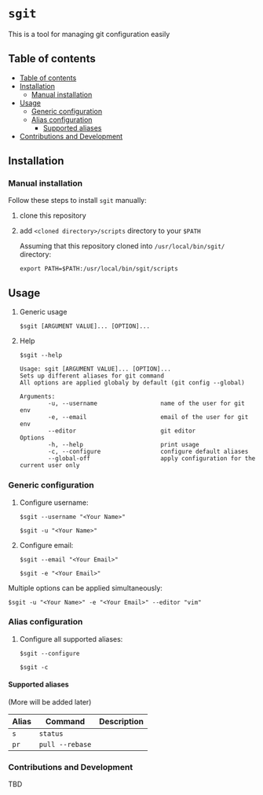 # `sgit`

This is a tool for managing git configuration easily

## Table of contents
  * [Table of contents](#table-of-contents)
  * [Installation](#installation)
    * [Manual installation](#manual-installation)
  * [Usage](#usage)
    * [Generic configuration](#generic-configuration)
    * [Alias configuration](#alias-configuration)
      * [Supported aliases](#supported-aliases)
  * [Contributions and Development](#contributions-and-development) 


## Installation

### Manual installation

Follow these steps to install `sgit` manually:
1. clone this repository
2. add `<cloned directory>/scripts` directory to your `$PATH`

    Assuming that this repository cloned into `/usr/local/bin/sgit/` directory:
    
    `export PATH=$PATH:/usr/local/bin/sgit/scripts`
    

## Usage
1. Generic usage

    `$sgit [ARGUMENT VALUE]... [OPTION]...`

2. Help

    `$sgit --help`
    
    ```
    Usage: sgit [ARGUMENT VALUE]... [OPTION]...
    Sets up different aliases for git command
    All options are applied globaly by default (git config --global)
    
    Arguments:
            -u, --username                  name of the user for git env
            -e, --email                     email of the user for git env
            --editor                        git editor
    Options
            -h, --help                      print usage
            -c, --configure                 configure default aliases
            --global-off                    apply configuration for the current user only
    ```

### Generic configuration
1. Configure username:

    `$sgit --username "<Your Name>"`
    
    `$sgit -u "<Your Name>"`
    
2. Configure email:

    `$sgit --email "<Your Email>"`
    
    `$sgit -e "<Your Email>"`
    
  Multiple options can be applied simultaneously:

   `$sgit -u "<Your Name>" -e "<Your Email>" --editor "vim"`

### Alias configuration
1. Configure all supported aliases:

    `$sgit --configure`
    
    `$sgit -c`

#### Supported aliases

(More will be added later)

| Alias      | Command            | Description |
| ---------- | ------------------ | ----------- |
| `s`        | `status`           |             |
| `pr`       | `pull --rebase`    |             |

### Contributions and Development
TBD